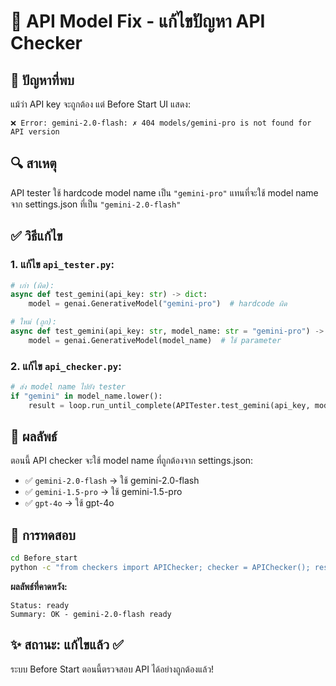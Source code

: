# 🔧 API Model Fix - แก้ไขปัญหา API Checker

## 🐛 ปัญหาที่พบ
แม้ว่า API key จะถูกต้อง แต่ Before Start UI แสดง:
```
❌ Error: gemini-2.0-flash: ✗ 404 models/gemini-pro is not found for API version
```

## 🔍 สาเหตุ
API tester ใช้ hardcode model name เป็น `"gemini-pro"` แทนที่จะใช้ model name จาก settings.json ที่เป็น `"gemini-2.0-flash"`

## ✅ วิธีแก้ไข

### 1. แก้ไข `api_tester.py`:
```python
# เก่า (ผิด):
async def test_gemini(api_key: str) -> dict:
    model = genai.GenerativeModel("gemini-pro")  # hardcode ผิด

# ใหม่ (ถูก):
async def test_gemini(api_key: str, model_name: str = "gemini-pro") -> dict:
    model = genai.GenerativeModel(model_name)  # ใช้ parameter
```

### 2. แก้ไข `api_checker.py`:
```python
# ส่ง model name ไปยัง tester
if "gemini" in model_name.lower():
    result = loop.run_until_complete(APITester.test_gemini(api_key, model_name))
```

## 🎯 ผลลัพธ์
ตอนนี้ API checker จะใช้ model name ที่ถูกต้องจาก settings.json:
- ✅ `gemini-2.0-flash` → ใช้ gemini-2.0-flash
- ✅ `gemini-1.5-pro` → ใช้ gemini-1.5-pro
- ✅ `gpt-4o` → ใช้ gpt-4o

## 🧪 การทดสอบ
```bash
cd Before_start
python -c "from checkers import APIChecker; checker = APIChecker(); result = checker.check_all(); print('Status:', result['status'])"
```

**ผลลัพธ์ที่คาดหวัง:**
```
Status: ready
Summary: OK - gemini-2.0-flash ready
```

## ✨ สถานะ: แก้ไขแล้ว ✅

ระบบ Before Start ตอนนี้ตรวจสอบ API ได้อย่างถูกต้องแล้ว!
